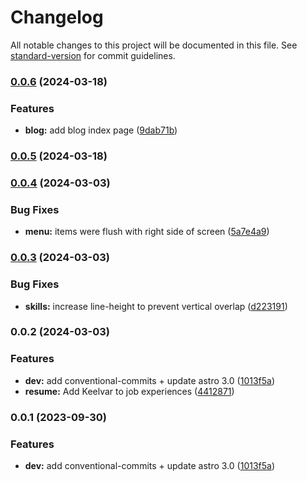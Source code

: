 # Changelog

All notable changes to this project will be documented in this file. See [standard-version](https://github.com/conventional-changelog/standard-version) for commit guidelines.

### [0.0.6](https://github.com/jackoconnordev/portfolio/compare/v0.0.5...v0.0.6) (2024-03-18)


### Features

* **blog:** add blog index page ([9dab71b](https://github.com/jackoconnordev/portfolio/commit/9dab71b8ab8199355cba3a1eded355cf3eb51572))

### [0.0.5](https://github.com/jackoconnordev/portfolio/compare/v0.0.4...v0.0.5) (2024-03-18)

### [0.0.4](https://github.com/jackoconnordev/portfolio/compare/v0.0.3...v0.0.4) (2024-03-03)


### Bug Fixes

* **menu:** items were flush with right side of screen ([5a7e4a9](https://github.com/jackoconnordev/portfolio/commit/5a7e4a998828f259499f8aa8fc804fc0a36b27e9))

### [0.0.3](https://github.com/jackoconnordev/portfolio/compare/v0.0.2...v0.0.3) (2024-03-03)


### Bug Fixes

* **skills:** increase line-height to prevent vertical overlap ([d223191](https://github.com/jackoconnordev/portfolio/commit/d2231919a84ef3a145694612c4dc8cdf37cb4df8))

### 0.0.2 (2024-03-03)


### Features

* **dev:** add conventional-commits + update astro 3.0 ([1013f5a](https://github.com/jackoconnordev/portfolio/commit/1013f5a2bce5c68f816790be55bc4ef2c7b948ed))
* **resume:** Add Keelvar to job experiences ([4412871](https://github.com/jackoconnordev/portfolio/commit/441287116c1903977b762213dc24df98d04ffb05))

### 0.0.1 (2023-09-30)


### Features

* **dev:** add conventional-commits + update astro 3.0 ([1013f5a](https://github.com/jackoconnordev/portfolio/commit/1013f5a2bce5c68f816790be55bc4ef2c7b948ed))
